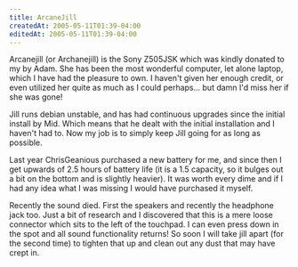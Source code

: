 ```yaml
---
title: ArcaneJill
createdAt: 2005-05-11T01:39-04:00
editedAt: 2005-05-11T01:39-04:00
---
```


Arcanejill (or Archanejill) is the Sony Z505JSK which was kindly donated to my by Adam. She has been the most wonderful computer, let alone laptop, which I have had the pleasure to own. I haven't given her enough credit, or even utilized her quite as much as I could perhaps... but damn I'd miss her if she was gone!

Jill runs debian unstable, and has had continuous upgrades since the initial install by Mid. Which means that he dealt with the initial installation and I haven't had to. Now my job is to simply keep Jill going for as long as possible.

Last year ChrisGeanious purchased a new battery for me, and since then I get upwards of 2.5 hours of battery life (it is a 1.5 capacity, so it bulges out a bit on the bottom and is slightly heavier). It was worth every dime and if I had any idea what I was missing I would have purchased it myself.

Recently the sound died. First the speakers and recently the headphone jack too. Just a bit of research and I discovered that this is a mere loose connector which sits to the left of the touchpad. I can even press down in the spot and all sound functionality returns! So soon I will take jill apart (for the second time) to tighten that up and clean out any dust that may have crept in.

